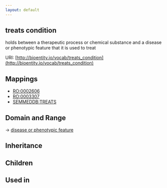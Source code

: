```yaml
---
layout: default
---
```


## treats condition


holds between a therapeutic process or chemical substance and a disease or phenotypic feature that it is used to treat 

URI: [http://bioentity.io/vocab/treats_condition](http://bioentity.io/vocab/treats_condition)
## Mappings

 * [RO:0002606](http://purl.obolibrary.org/obo/RO_0002606)
 * [RO:0003307](http://purl.obolibrary.org/obo/RO_0003307)
 * [SEMMEDDB:TREATS](http://purl.obolibrary.org/obo/SEMMEDDB_TREATS)

## Domain and Range

 -> [disease or phenotypic feature](DiseaseOrPhenotypicFeature.html)

## Inheritance


## Children


## Used in

